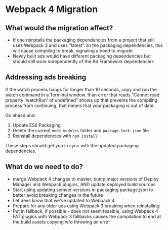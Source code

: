 # Webpack 4 Migration

## What would the migration affect?
- If one reinstalls the packaging dependencies from a project that still uses Webpack 3 and uses "latest" on the packaging dependencies, this will cause compiling to break, signaling a need to migrate
- Newly built ads would have different packaging dependencies but should still work independently of the Ad Framework dependencies

## Addressing ads breaking
If the watch process hangs for longer than 10 seconds, copy and run the watch command in a Terminal window. If an error that reads "Cannot read property 'watchRun' of undefined" shows up that prevents the compiling process from continuing, that means that your packaging is out of date.

Go ahead and:
1. Update ES6 Packaging
2. Delete the current `node_modules` folder and `package-lock.json` file
3. Reinstall dependencies with `npm install`

These steps should get you in sync with the updated packaging dependencies.

## What do we need to do?
- merge Webpack 4 changes to master, bump major versions of Deploy Manager and Webpack plugins, AND update deployed build sources
- Start using updating semver versions in packaging package.json to better avoid breaking changes in the future
- Let devs know that we've updated to Webpack 4
- Prepare for any older ads using Webpack 3 breaking when reinstalling
- Put in fallback, if possible - does not seem feasible, using Webpack 4 FAT plugins with Webpack 3 fallbacks causes the compilation to end at the build assets copying w/o throwing an error
